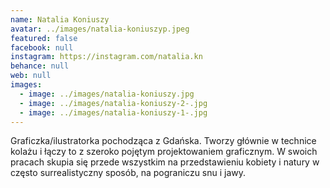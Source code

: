 ```yaml
---
name: Natalia Koniuszy
avatar: ../images/natalia-koniuszyp.jpeg
featured: false
facebook: null
instagram: https://instagram.com/natalia.kn
behance: null
web: null
images:
  - image: ../images/natalia-koniuszy.jpg
  - image: ../images/natalia-koniuszy-2-.jpg
  - image: ../images/natalia-koniuszy-1-.jpg
---
```

Graficzka/ilustratorka pochodząca z Gdańska. Tworzy głównie w technice kolażu i łączy to z szeroko pojętym projektowaniem graficznym. W swoich pracach skupia się przede wszystkim na przedstawieniu kobiety i natury w często surrealistyczny sposób, na pograniczu snu i jawy.  
